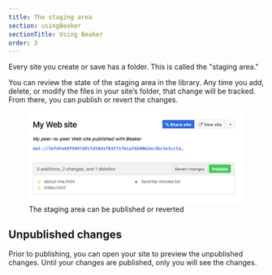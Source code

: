 ```yaml
---
title: The staging area
section: usingBeaker
sectionTitle: Using Beaker
order: 3
---
```


Every site you create or save has a folder. This is called the "staging area."

You can review the state of the staging area in the library. Any time you add, delete, or modify the files in your site’s folder, that change will be tracked. From there, you can publish or revert the changes.

<figure>
<img src="/img/docs/tour-staging-area.png">
<figcaption>The staging area can be published or reverted</figcaption>
</figure>

## Unpublished changes

Prior to publishing, you can open your site to preview the unpublished changes. Until your changes are published, only you will see the changes.